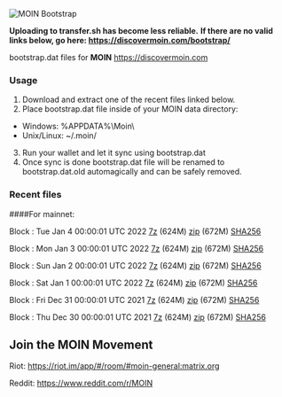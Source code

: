 ![MOIN Bootstrap](https://i.imgur.com/KjM1jMp.jpg)

**Uploading to transfer.sh has become less reliable.**
**If there are no valid links below, go here: https://discovermoin.com/bootstrap/**

bootstrap.dat files for **MOIN** https://discovermoin.com

### Usage

1. Download and extract one of the recent files linked below.
2. Place bootstrap.dat file inside of your MOIN data directory:
 - Windows: %APPDATA%\Moin\
 - Unix/Linux: ~/.moin/
3. Run your wallet and let it sync using bootstrap.dat
4. Once sync is done bootstrap.dat file will be renamed to bootstrap.dat.old automagically and can be safely removed.


### Recent files

####For mainnet:

Block : Tue Jan  4 00:00:01 UTC 2022 [7z](https://transfer.sh/eAR5UA/bootstrap.dat.20220104.7z) (624M) [zip](https://transfer.sh/MQurAH/bootstrap.dat.20220104.zip) (672M) [SHA256](https://transfer.sh/PEWAqH/sha256.txt)

Block : Mon Jan  3 00:00:01 UTC 2022 [7z](https://transfer.sh/vJBpHR/bootstrap.dat.20220103.7z) (624M) [zip](https://transfer.sh/vHhTQT/bootstrap.dat.20220103.zip) (672M) [SHA256](https://transfer.sh/akf83i/sha256.txt)

Block : Sun Jan  2 00:00:01 UTC 2022 [7z](https://transfer.sh/vQVmSn/bootstrap.dat.20220102.7z) (624M) [zip](https://transfer.sh/LRarYz/bootstrap.dat.20220102.zip) (672M) [SHA256](https://transfer.sh/lHnHRO/sha256.txt)

Block : Sat Jan  1 00:00:01 UTC 2022 [7z](https://transfer.sh/Sb8y7f/bootstrap.dat.20220101.7z) (624M) [zip](https://transfer.sh/McUrTs/bootstrap.dat.20220101.zip) (672M) [SHA256](https://transfer.sh/8n7mv8/sha256.txt)

Block : Fri Dec 31 00:00:01 UTC 2021 [7z](https://transfer.sh/M35KDm/bootstrap.dat.20211231.7z) (624M) [zip](https://transfer.sh/sqaAas/bootstrap.dat.20211231.zip) (672M) [SHA256](https://transfer.sh/wruk9V/sha256.txt)

Block : Thu Dec 30 00:00:01 UTC 2021 [7z](https://transfer.sh/4ccnCV/bootstrap.dat.20211230.7z) (624M) [zip](https://transfer.sh/g4OJCK/bootstrap.dat.20211230.zip) (672M) [SHA256](https://transfer.sh/17sH24/sha256.txt)

## Join the MOIN Movement

Riot: https://riot.im/app/#/room/#moin-general:matrix.org

Reddit: https://www.reddit.com/r/MOIN
